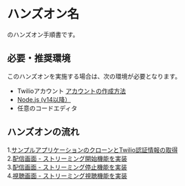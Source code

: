 # ハンズオン名

[]()のハンズオン手順書です。

## 必要・推奨環境
このハンズオンを実施する場合は、次の環境が必要となります。

- Twilioアカウント [アカウントの作成方法](https://www.twilio.com/blog/how-to-create-twilio-account-jp)
- [Node.js (v14以降）](https://nodejs.org/ja/)
- 任意のコードエディタ

## ハンズオンの流れ

1.[サンプルアプリケーションのクローンとTwilio認証情報の取得](docs/01-Prep-Environment/00-Overview.md)  
2.[配信画面 - ストリーミング開始機能を実装](docs/02-Streamer-Create-Broadcast/00-Overview.md)  
3.[配信画面 - ストリーミング停止機能を実装](docs/03-Streamer-Stop-Broadcast/00-Overview.md)  
4.[視聴画面 - ストリーミング視聴機能を実装](docs/04-Player-Join-Streaming/00-Overview.md)  
